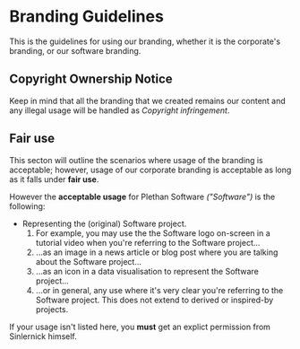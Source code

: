 # Branding Guidelines

This is the guidelines for using our branding, whether it is the corporate's branding, or our software branding.

## Copyright Ownership Notice
Keep in mind that all the branding that we created remains our content and any illegal usage will be handled as *Copyright infringement*.

## Fair use
This secton will outline the scenarios where usage of the branding is acceptable; however, usage of our corporate branding is acceptable as long as it falls under **fair use**.

However the **acceptable usage** for Plethan Software *("Software")* is the following:
* Representing the (original) Software project.
  1. For example, you may use the the Software logo on-screen in a tutorial video when you're referring to the Software project...
  2. ...as an image in a news article or blog post where you are talking about the Software project...
  3. ...as an icon in a data visualisation to represent the Software project...
  4. ...or in general, any use where it's very clear you're referring to the Software project. This does not extend to derived or inspired-by projects.
 
If your usage isn't listed here, you **must** get an explict permission from Sinlernick himself.
